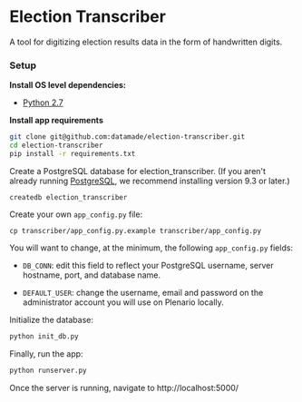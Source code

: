 # Election Transcriber

A tool for digitizing election results data in the form of handwritten digits. 

### Setup

**Install OS level dependencies:** 

* [Python 2.7](https://www.python.org/download/releases/2.7/)

**Install app requirements**

```bash
git clone git@github.com:datamade/election-transcriber.git
cd election-transcriber
pip install -r requirements.txt
```

Create a PostgreSQL database for election_transcriber. (If you aren't
  already running [PostgreSQL](http://www.postgresql.org/), we recommend
  installing version 9.3 or later.)

```
createdb election_transcriber
```

Create your own `app_config.py` file:

```
cp transcriber/app_config.py.example transcriber/app_config.py
```

You will want to change, at the minimum, the following `app_config.py` fields:

* `DB_CONN`: edit this field to reflect your PostgreSQL
  username, server hostname, port, and database name. 

* `DEFAULT_USER`: change the username, email and password on the administrator account you will use on Plenario locally.

Initialize the database: 

```bash
python init_db.py
```

Finally, run the app:

```bash
python runserver.py
```

Once the server is running, navigate to http://localhost:5000/